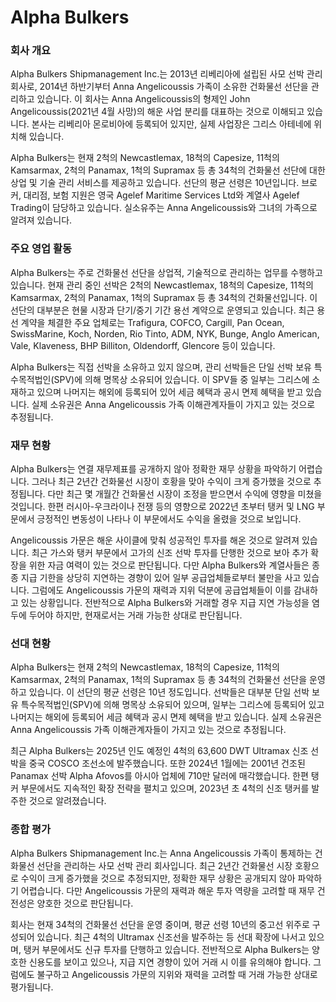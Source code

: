 # Alpha Bulkers

### 회사 개요

Alpha Bulkers Shipmanagement Inc.는 2013년 리베리아에 설립된 사모 선박 관리 회사로, 2014년 하반기부터 Anna Angelicoussis 가족이 소유한 건화물선 선단을 관리하고 있습니다. 이 회사는 Anna Angelicoussis의 형제인 John Angelicoussis(2021년 4월 사망)의 해운 사업 분리를 대표하는 것으로 이해되고 있습니다. 본사는 리베리아 몬로비아에 등록되어 있지만, 실제 사업장은 그리스 아테네에 위치해 있습니다.

Alpha Bulkers는 현재 2척의 Newcastlemax, 18척의 Capesize, 11척의 Kamsarmax, 2척의 Panamax, 1척의 Supramax 등 총 34척의 건화물선 선단에 대한 상업 및 기술 관리 서비스를 제공하고 있습니다. 선단의 평균 선령은 10년입니다. 브로커, 대리점, 보험 지원은 영국 Agelef Maritime Services Ltd와 계열사 Agelef Trading이 담당하고 있습니다. 실소유주는 Anna Angelicoussis와 그녀의 가족으로 알려져 있습니다.

### 주요 영업 활동

Alpha Bulkers는 주로 건화물선 선단을 상업적, 기술적으로 관리하는 업무를 수행하고 있습니다. 현재 관리 중인 선박은 2척의 Newcastlemax, 18척의 Capesize, 11척의 Kamsarmax, 2척의 Panamax, 1척의 Supramax 등 총 34척의 건화물선입니다. 이 선단의 대부분은 현물 시장과 단기/중기 기간 용선 계약으로 운영되고 있습니다. 최근 용선 계약을 체결한 주요 업체로는 Trafigura, COFCO, Cargill, Pan Ocean, SwissMarine, Koch, Norden, Rio Tinto, ADM, NYK, Bunge, Anglo American, Vale, Klaveness, BHP Billiton, Oldendorff, Glencore 등이 있습니다.

Alpha Bulkers는 직접 선박을 소유하고 있지 않으며, 관리 선박들은 단일 선박 보유 특수목적법인(SPV)에 의해 명목상 소유되어 있습니다. 이 SPV들 중 일부는 그리스에 소재하고 있으며 나머지는 해외에 등록되어 있어 세금 혜택과 공시 면제 혜택을 받고 있습니다. 실제 소유권은 Anna Angelicoussis 가족 이해관계자들이 가지고 있는 것으로 추정됩니다.

### 재무 현황

Alpha Bulkers는 연결 재무제표를 공개하지 않아 정확한 재무 상황을 파악하기 어렵습니다. 그러나 최근 2년간 건화물선 시장이 호황을 맞아 수익이 크게 증가했을 것으로 추정됩니다. 다만 최근 몇 개월간 건화물선 시장이 조정을 받으면서 수익에 영향을 미쳤을 것입니다. 한편 러시아-우크라이나 전쟁 등의 영향으로 2022년 초부터 탱커 및 LNG 부문에서 긍정적인 변동성이 나타나 이 부문에서도 수익을 올렸을 것으로 보입니다.

Angelicoussis 가문은 해운 사이클에 맞춰 성공적인 투자를 해온 것으로 알려져 있습니다. 최근 가스와 탱커 부문에서 고가의 신조 선박 투자를 단행한 것으로 보아 추가 확장을 위한 자금 여력이 있는 것으로 판단됩니다. 다만 Alpha Bulkers와 계열사들은 종종 지급 기한을 상당히 지연하는 경향이 있어 일부 공급업체들로부터 불만을 사고 있습니다. 그럼에도 Angelicoussis 가문의 재력과 지위 덕분에 공급업체들이 이를 감내하고 있는 상황입니다. 전반적으로 Alpha Bulkers와 거래할 경우 지급 지연 가능성을 염두에 두어야 하지만, 현재로서는 거래 가능한 상대로 판단됩니다.

### 선대 현황

Alpha Bulkers는 현재 2척의 Newcastlemax, 18척의 Capesize, 11척의 Kamsarmax, 2척의 Panamax, 1척의 Supramax 등 총 34척의 건화물선 선단을 운영하고 있습니다. 이 선단의 평균 선령은 10년 정도입니다. 선박들은 대부분 단일 선박 보유 특수목적법인(SPV)에 의해 명목상 소유되어 있으며, 일부는 그리스에 등록되어 있고 나머지는 해외에 등록되어 세금 혜택과 공시 면제 혜택을 받고 있습니다. 실제 소유권은 Anna Angelicoussis 가족 이해관계자들이 가지고 있는 것으로 추정됩니다.

최근 Alpha Bulkers는 2025년 인도 예정인 4척의 63,600 DWT Ultramax 신조 선박을 중국 COSCO 조선소에 발주했습니다. 또한 2024년 1월에는 2001년 건조된 Panamax 선박 Alpha Afovos를 아시아 업체에 710만 달러에 매각했습니다. 한편 탱커 부문에서도 지속적인 확장 전략을 펼치고 있으며, 2023년 초 4척의 신조 탱커를 발주한 것으로 알려졌습니다.

### 종합 평가

Alpha Bulkers Shipmanagement Inc.는 Anna Angelicoussis 가족이 통제하는 건화물선 선단을 관리하는 사모 선박 관리 회사입니다. 최근 2년간 건화물선 시장 호황으로 수익이 크게 증가했을 것으로 추정되지만, 정확한 재무 상황은 공개되지 않아 파악하기 어렵습니다. 다만 Angelicoussis 가문의 재력과 해운 투자 역량을 고려할 때 재무 건전성은 양호한 것으로 판단됩니다.

회사는 현재 34척의 건화물선 선단을 운영 중이며, 평균 선령 10년의 중고선 위주로 구성되어 있습니다. 최근 4척의 Ultramax 신조선을 발주하는 등 선대 확장에 나서고 있으며, 탱커 부문에서도 신규 투자를 단행하고 있습니다. 전반적으로 Alpha Bulkers는 양호한 신용도를 보이고 있으나, 지급 지연 경향이 있어 거래 시 이를 유의해야 합니다. 그럼에도 불구하고 Angelicoussis 가문의 지위와 재력을 고려할 때 거래 가능한 상대로 평가됩니다.

